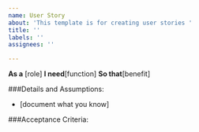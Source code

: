 ```yaml
---
name: User Story
about: 'This template is for creating user stories '
title: ''
labels: ''
assignees: ''

---
```


**As a** [role]
**I need**[function]
**So that**[benefit]

###Details and Assumptions:
* [document what you know]


###Acceptance Criteria:

